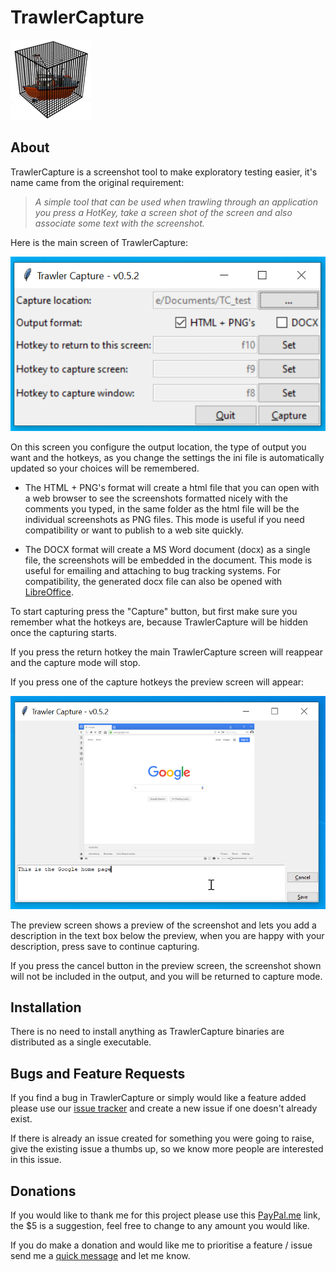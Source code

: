 # TrawlerCapture

![Image](Doc/Images/Logo/TC_Logo128.png "Logo")

## About

TrawlerCapture is a screenshot tool to make exploratory testing easier, it's name came from the original requirement:
> _A simple tool that can be used when trawling through an application you press a HotKey, take a screen shot of the screen and also associate some text with the screenshot._

Here is the main screen of TrawlerCapture:

![Image](Doc/Images/TC_Main_052.png "Main Screen")

On this screen you configure the output location, the type of output you want and the hotkeys, as you change the settings the ini file is automatically updated so your choices will be remembered.

- The HTML + PNG's format will create a html file that you can open with a web browser to see the screenshots formatted nicely with the comments you typed, in the same folder as the html file will be the individual screenshots as PNG files. This mode is useful if you need compatibility or want to publish to a web site quickly.

- The DOCX format will create a MS Word document (docx) as a single file, the screenshots will be embedded in the document. This mode is useful for emailing and attaching to bug tracking systems. For compatibility, the generated docx file can also be opened with [LibreOffice](https://www.libreoffice.org).

To start capturing press the "Capture" button, but first make sure you remember what the hotkeys are, because TrawlerCapture will be hidden once the capturing starts.

If you press the return hotkey the main TrawlerCapture screen will reappear and the capture mode will stop.

If you press one of the capture hotkeys the preview screen will appear:

![Image](Doc/Images/TC_Preview_052.png "Main Screen")

The preview screen shows a preview of the screenshot and lets you add a description in the text box below the preview, when you are happy with your description, press save to continue capturing.

If you press the cancel button in the preview screen, the screenshot shown will not be included in the output, and you will be returned to capture mode.


## Installation

There is no need to install anything as TrawlerCapture binaries are distributed as a single executable.


## Bugs and Feature Requests

If you find a bug in TrawlerCapture or simply would like a feature added please use our [issue tracker](https://github.com/damies13/TrawlerCapture/issues) and create a new issue if one doesn't already exist.

If there is already an issue created for something you were going to raise, give the existing issue a thumbs up, so we know more people are interested in this issue.

## Donations

If you would like to thank me for this project please use this [PayPal.me](https://paypal.me/damies13/5) link, the $5 is a suggestion, feel free to change to any amount you would like.

If you do make a donation and would like me to prioritise a feature / issue send me a [quick message](mailto:damies13+rfswarm@gmail.com) and let me know.
